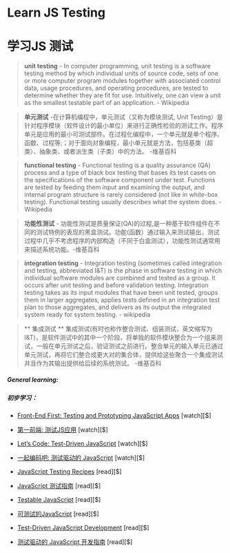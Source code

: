 # Learn JS Testing
# 学习JS 测试

> **unit testing** - In computer programming, unit testing is a software testing method by which individual units of source code, sets of one or more computer program modules together with associated control data, usage procedures, and operating procedures, are tested to determine whether they are fit for use. Intuitively, one can view a unit as the smallest testable part of an application. - Wikipedia

> **单元测试** -在计算机编程中，单元测试（又称为模块测试, Unit Testing）是针对程序模块（软件设计的最小单位）来进行正确性检验的测试工作。程序单元是应用的最小可测试部件。在过程化编程中，一个单元就是单个程序、函数、过程等;；对于面向对象编程，最小单元就是方法，包括基类（超类）、抽象类、或者派生类（子类）中的方法。 -维基百科

>

> **functional testing** - Functional testing is a quality assurance (QA) process and a type of black box testing that bases its test cases on the specifications of the software component under test. Functions are tested by feeding them input and examining the output, and internal program structure is rarely considered (not like in white-box testing). Functional testing usually describes what the system does. - Wikipedia

> **功能性测试** - 功能性测试是质量保证(QA)的过程,是一种基于软件组件在不同的测试特例的表现的黑盒测试。功能(函数）通过输入来测试输出，测试过程中几乎不考虑程序的内部构造（不同于白盒测试），功能性测试通常用来描述系统功能。-维基百科

>
> **integration testing** - Integration testing (sometimes called integration and testing, abbreviated I&T) is the phase in software testing in which individual software modules are combined and tested as a group. It occurs after unit testing and before validation testing. Integration testing takes as its input modules that have been unit tested, groups them in larger aggregates, applies tests defined in an integration test plan to those aggregates, and delivers as its output the integrated system ready for system testing. - wikipedia

> ** 集成测试 ** 集成测试(有时也称作整合测试、组装测试，英文缩写为 I&T)，是软件测试中的其中一个阶段，将单独的软件模块整合为一个组来测试，一般在单元测试之后，验证测试之前进行。整合单元的输入单元已通过单元测试，再将它们整合成更大对的集合体，提供给这些聚合一个集成测试并且作为其输出提供给后续的系统测试。 -维基百科

##### General learning:
##### 初步学习：

* [Front-End First: Testing and Prototyping JavaScript Apps](http://www.pluralsight.com/courses/testing-and-prototyping-javascript-apps) [watch][$]
* [第一前端: 测试JS应用](http://www.pluralsight.com/courses/testing-and-prototyping-javascript-apps) [watch][$]

* [Let’s Code: Test-Driven JavaScript](http://www.letscodejavascript.com/) [watch][$]
* [一起编码吧: 测试驱动的 JavaScript](http://www.letscodejavascript.com/) [watch][$]


* [JavaScript Testing Recipes](http://jstesting.jcoglan.com/) [read][$]
* [JavaScript 测试指南](http://jstesting.jcoglan.com/) [read][$]

* [Testable JavaScript](http://www.amazon.com/gp/product/1449323391/ref=pd_lpo_sbs_dp_ss_3) [read][$]
* [可测试的JavaScript](http://www.amazon.com/gp/product/1449323391/ref=pd_lpo_sbs_dp_ss_3) [read][$]

* [Test-Driven JavaScript Development](http://tddjs.com/) [read][$]
* [测试驱动的 JavaScript 开发指南](http://tddjs.com/) [read][$]




























